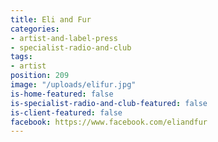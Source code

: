 ```yaml
---
title: Eli and Fur
categories:
- artist-and-label-press
- specialist-radio-and-club
tags:
- artist
position: 209
image: "/uploads/elifur.jpg"
is-home-featured: false
is-specialist-radio-and-club-featured: false
is-client-featured: false
facebook: https://www.facebook.com/eliandfur
---
```



